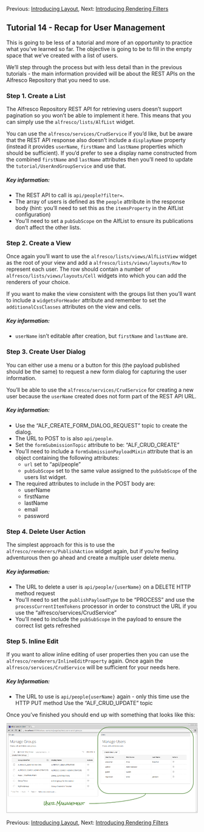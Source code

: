 Previous: [Introducing Layout](./Tutorial13.md),
Next: [Introducing Rendering Filters](./Tutorial15.md)

## Tutorial 14 - Recap for User Management

This is going to be less of a tutorial and more of an opportunity to practice what you’ve learned so far. The objective is going to be to fill in the empty space that we’ve created with a list of users.

We’ll step through the process but with less detail than in the previous tutorials - the main information provided will be about the REST APIs on the Alfresco Repository that you need to use.

### Step 1. Create a List
The Alfresco Repository REST API for retrieving users doesn’t support pagination so you won’t be able to implement it here. This means that you can simply use the `alfresco/lists/AlfList` widget.

You can use the `alfresco/services/CrudService` if you’d like, but be aware that the REST API response also doesn’t include a `displayName` property (instead it provides `userName`, `firstName` and `lastName` properties which should be sufficient). If you’d prefer to see a display name constructed from the combined `firstName` and `lastName` attributes then you’ll need to update the `tutorial/UserAndGroupService` and use that.

##### Key information:
* The REST API to call is `api/people?filter=`.
* The array of users is defined as the `people` attribute in the response body (hint: you’ll need to set this as the `itemsProperty` in the AlfList configuration)
* You’ll need to set a `pubSubScope` on the AlfList to ensure its publications don’t affect the other lists.

### Step 2. Create a View
Once again you’ll want to use the `alfresco/lists/views/AlfListView` widget as the root of your view and add a `alfresco/lists/views/layouts/Row` to represent each user. The row should contain a number of `alfresco/lists/views/layouts/Cell` widgets into which you can add the renderers of your choice.

If you want to make the view consistent with the groups list then you’ll want to include a `widgetsForHeader` attribute and remember to set the `additionalCssClasses` attributes on the view and cells.

##### Key information:
* `userName` isn’t editable after creation, but `firstName` and `lastName` are. 

### Step 3. Create User Dialog
You can either use a menu or a button for this (the payload published should be the same) to request a new form dialog for capturing the user information.

You’ll be able to use the `alfresco/services/CrudService` for creating a new user because the `userName` created does not form part of the REST API URL.

##### Key information:
* Use the “ALF_CREATE_FORM_DIALOG_REQUEST” topic to create the dialog.
* The URL to POST to is also `api/people`.
* Set the `formSubmissionTopic` attribute to be: “ALF_CRUD_CREATE”
* You’ll need to include a `formSubmissionPayloadMixin` attribute that is an object containing the following attributes:
  * `url` set to “api/people”
  * `pubSubScope` set to the same value assigned to the `pubSubScope` of the users list widget. 
* The required attributes to include in the POST body are:
  * userName
  * firstName
  * lastName
  * email
  * password

### Step 4. Delete User Action
The simplest approach for this is to use the `alfresco/renderers/PublishAction` widget again, but if you’re feeling adventurous then go ahead and create a multiple user delete menu. 

##### Key information:
* The URL to delete a user is `api/people/{userName}` on a DELETE HTTP method request
* You’ll need to set the `publishPayloadType` to be “PROCESS” and use the `processCurrentItemTokens` processor in order to construct the URL if you use the “alfresco/services/CrudService”
* You’ll need to include the `pubSubScope` in the payload to ensure the correct list gets refreshed

### Step 5. Inline Edit
If you want to allow inline editing of user properties then you can use the `alfresco/renderers/InlineEditProperty` again. Once again the `alfresco/services/CrudService` will be sufficient for your needs here.

##### Key Information:
* The URL to use is `api/people{userName}` again - only this time use the HTTP PUT method
Use the “ALF_CRUD_UPDATE” topic

Once you’ve finished you should end up with something that looks like this:

![Screenshot showing example solution for user management](../resources/Tutorial14-Image1.png "Screenshot showing example solution for user management")

Previous: [Introducing Layout](./Tutorial13.md),
Next: [Introducing Rendering Filters](./Tutorial15.md)
